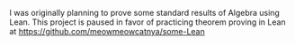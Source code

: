 I was originally planning to prove some standard results of Algebra using Lean. This project is paused in favor of practicing theorem proving in Lean at https://github.com/meowmeowcatnya/some-Lean
